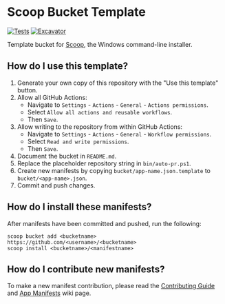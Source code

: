 # Scoop Bucket Template

[![Tests](https://github.com/slbb/personalScoopBucket/actions/workflows/ci.yml/badge.svg)](https://github.com/slbb/personalScoopBucket/actions/workflows/ci.yml) [![Excavator](https://github.com/slbb/personalScoopBucket/actions/workflows/excavator.yml/badge.svg)](https://github.com/slbb/personalScoopBucket/actions/workflows/excavator.yml)

Template bucket for [Scoop](https://scoop.sh), the Windows command-line installer.

## How do I use this template?

1. Generate your own copy of this repository with the "Use this template"
   button.
2. Allow all GitHub Actions:
   - Navigate to `Settings` - `Actions` - `General` - `Actions permissions`.
   - Select `Allow all actions and reusable workflows`.
   - Then `Save`.
3. Allow writing to the repository from within GitHub Actions:
   - Navigate to `Settings` - `Actions` - `General` - `Workflow permissions`.
   - Select `Read and write permissions`.
   - Then `Save`.
4. Document the bucket in `README.md`.
5. Replace the placeholder repository string in `bin/auto-pr.ps1`.
6. Create new manifests by copying `bucket/app-name.json.template` to
   `bucket/<app-name>.json`.
7. Commit and push changes.

## How do I install these manifests?

After manifests have been committed and pushed, run the following:

```pwsh
scoop bucket add <bucketname> https://github.com/<username>/<bucketname>
scoop install <bucketname>/<manifestname>
```

## How do I contribute new manifests?

To make a new manifest contribution, please read the [Contributing
Guide](https://github.com/ScoopInstaller/.github/blob/main/.github/CONTRIBUTING.md)
and [App Manifests](https://github.com/ScoopInstaller/Scoop/wiki/App-Manifests)
wiki page.
